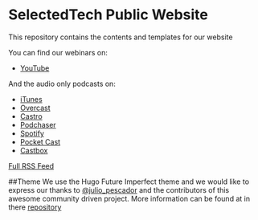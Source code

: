 # SelectedTech Public Website
This repository contains the contents and templates for our website

You can find our webinars on:
- [YouTube](https://www.youtube.com/channel/UC06iQ_SyfdKsveFmKwFtC4Q)

And the audio only podcasts on:
- [iTunes](https://podcasts.apple.com/at/podcast/selectedtech-podcast/id1474533334)
- [Overcast](https://overcast.fm/itunes1474533334)
- [Castro](https://castro.fm/itunes/1474533334)
- [Podchaser](https://www.podchaser.com/f/pod/1474533334)
- [Spotify](https://open.spotify.com/show/42mxplGxcb39m5jmFrGV9U)
- [Pocket Cast](http://pca.st/itunes/1474533334)
- [Castbox](http://castbox.fm/vic/1474533334?ref=buzzsprout)

[Full RSS Feed](https://feeds.buzzsprout.com/482989.rss)


##Theme
We use the Hugo Future Imperfect theme and we would like to express our thanks to [@julio_pescador](https://twitter.com/julio_pescador) and the contributors of this awesome community driven project. More information can be found at in there [repository](https://github.com/jpescador/hugo-future-imperfect)
